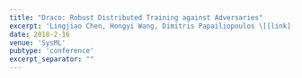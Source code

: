 ```yaml
---
title: "Draco: Robust Distributed Training against Adversaries"
excerpt: 'Lingjiao Chen, Hongyi Wang, Dimitris Papailiopoulos \[[link](http://www.sysml.cc/doc/2018/199.pdf)\]'
date: 2018-2-16
venue: 'SysML'
pubtype: 'conference'
excerpt_separator: ""
---
```

